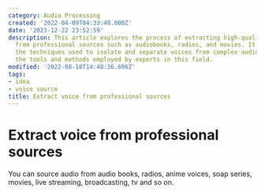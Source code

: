 ```yaml
---
category: Audio Processing
created: '2022-04-09T04:33:40.000Z'
date: '2023-12-22 23:52:59'
description: This article explores the process of extracting high-quality voice recordings
  from professional sources such as audiobooks, radios, and movies. It delves into
  the techniques used to isolate and separate voices from complex audio files, discussing
  the tools and methods employed by experts in this field.
modified: '2022-08-18T14:48:36.696Z'
tags:
- idea
- voice source
title: Extract voice from professional sources
---
```


# Extract voice from professional sources

You can source audio from audio books, radios, anime voices, soap series, movies, live streaming, broadcasting, tv and so on.
